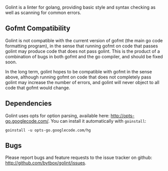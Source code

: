 Golint is a linter for golang, providing basic style and syntax checking as
well as scanning for common errors.


Gofmt Compatibility
-------------------

Golint is not compatible with the current version of gofmt (the main go code
formatting program), in the sense that running gofmt on code that passes
golint may produce code that does not pass golint. This is the product of a
combination of bugs in both gofmt and the go compiler, and should be fixed
soon.

In the long term, golint hopes to be compatible with gofmt in the sense above,
although running gofmt on code that does not completely pass golint may
increase the number of errors, and golint will never object to all code that
gofmt would change.


Dependencies
------------

Golint uses opts for option parsing, available here:
<http://opts-go.googlecode.com/>. You can install it automatically with
`goinstall`:

    goinstall -u opts-go.googlecode.com/hg


Bugs
----

Please report bugs and feature requests to the issue tracker on github:
<http://github.com/bytbox/golint/issues>.
